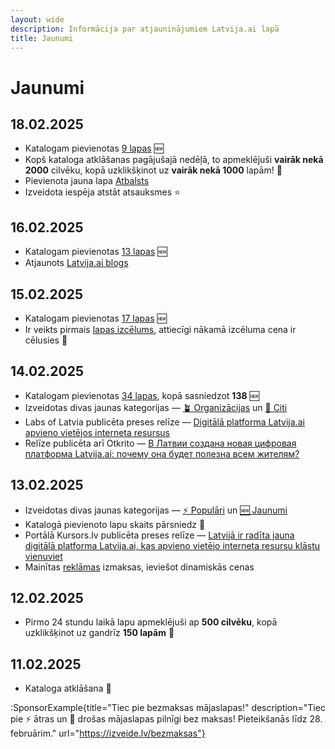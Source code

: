 ```yaml
---
layout: wide
description: Informācija par atjauninājumiem Latvija.ai lapā
title: Jaunumi
---
```


# Jaunumi

## 18.02.2025

- Katalogam pievienotas [9 lapas](/tags/jaunumi) 🆕
- Kopš kataloga atklāšanas pagājušajā nedēļā, to apmeklējuši **vairāk nekā 2000** cilvēku, kopā uzklikšķinot uz **vairāk nekā 1000** lapām! 🚀
- Pievienota jauna lapa [Atbalsts](/atbalsts)
- Izveidota iespēja atstāt atsauksmes ⭐

## 16.02.2025

- Katalogam pievienotas [13 lapas](/tags/jaunumi) 🆕
- Atjaunots [Latvija.ai blogs](https://blog.latvija.ai)

## 15.02.2025

- Katalogam pievienotas [17 lapas](/tags/jaunumi) 🆕
- Ir veikts pirmais [lapas izcēlums](/reklama/#izcelumi), attiecīgi nākamā izcēluma cena ir cēlusies 💸

## 14.02.2025

- Katalogam pievienotas [34 lapas](/tags/jaunumi), kopā sasniedzot **138** 🆕
- Izveidotas divas jaunas kategorijas — [🪴 Organizācijas](/tags/organizacijas) un [🎲 Citi](/tags/citi)
- Labs of Latvia publicēta preses relīze — [Digitālā platforma Latvija.ai apvieno vietējos interneta resursus](https://labsoflatvia.com/aktuali/digitala-platforma-latvija-ai-apvieno-vietejos-interneta-resursus)
- Relīze publicēta arī Otkrito — [В Латвии создана новая цифровая платформа Latvija.ai: почему она будет полезна всем жителям?](https://rus.jauns.lv/article/novosti/641359-v-latvii-sozdana-novaia-cifrovaia-platforma-latvijaai-pocemu-ona-budet-polezna-vsem-ziteliam)

## 13.02.2025

- Izveidotas divas jaunas kategorijas — [⚡ Populāri](/tags/populari) un [🆕 Jaunumi](/tags/jaunumi)
- Katalogā pievienoto lapu skaits pārsniedz 💯
- Portālā Kursors.lv publicēta preses relīze — [Latvijā ir radīta jauna digitālā platforma Latvija.ai, kas apvieno vietējo interneta resursu klāstu vienuviet](https://kursors.lv/2025/02/13/latvija-ir-radita-jauna-digitala-platforma-latvija-ai-kas-apvieno-vietejo-interneta-resursu-klastu-vienuviet/)
- Mainītas [reklāmas](/reklama) izmaksas, ieviešot dinamiskās cenas

## 12.02.2025

- Pirmo 24 stundu laikā lapu apmeklējuši ap **500 cilvēku**, kopā uzklikšķinot uz gandrīz **150 lapām** 🚀

## 11.02.2025

- Kataloga atklāšana 🥳

:SponsorExample{title="Tiec pie bezmaksas mājaslapas!" description="Tiec pie ⚡ ātras un 🔐 drošas mājaslapas pilnīgi bez maksas! Pieteikšanās līdz 28. februārim." url="https://izveide.lv/bezmaksas"}

